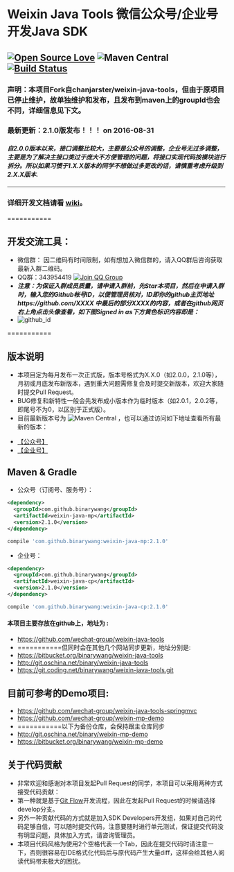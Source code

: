 # Weixin Java Tools 微信公众号/企业号开发Java SDK
## [![Open Source Love](https://badges.frapsoft.com/os/v1/open-source.svg?v=103)](https://github.com/ellerbrock/open-source-badge/)     ![Maven Central](https://img.shields.io/maven-central/v/com.github.binarywang/weixin-java-parent.svg)  [![Build Status](https://travis-ci.org/binarywang/weixin-java-tools.svg?branch=develop)](https://travis-ci.org/binarywang/weixin-java-tools)


### 声明：本项目Fork自chanjarster/weixin-java-tools，但由于原项目已停止维护，故单独维护和发布，且发布到maven上的groupId也会不同，详细信息见下文。

### 最新更新：2.1.0版发布！！！ on 2016-08-31

#### ***自2.0.0版本以来，接口调整比较大，主要是公众号的调整，企业号无过多调整，主要是为了解决主接口类过于庞大不方便管理的问题，将接口实现代码按模块进行拆分。所以如果习惯于1.X.X版本的同学不想做过多更改的话，请慎重考虑升级到2.X.X版本.***
---

### 详细开发文档请看 [wiki](https://github.com/chanjarster/weixin-java-tools/wiki)。
===========
## 开发交流工具：
* 微信群： 因二维码有时间限制，如有想加入微信群的，请入QQ群后咨询获取最新入群二维码。
* QQ群：343954419 [![Join QQ Group](http://pub.idqqimg.com/wpa/images/group.png)](http://shang.qq.com/wpa/qunwpa?idkey=078f7a153d243853e24cf2b542e7a6ccbf2a592bc138080f84d11297f736ec46)
* ***注意：为保证入群成员质量，请申请入群前，先Star本项目，然后在申请入群时，输入您的Github帐号ID，以便管理员核对，ID即你的github主页地址https://github.com/XXXX 中最后的部分XXXX的内容，或者在github网页右上角点击头像查看，如下图Signed in as下方黄色标识内容即是：***
* ![github_id](https://raw.githubusercontent.com/wechat-group/weixin-java-tools/develop/res/github_id.png)
 
===========

## 版本说明
* 本项目定为每月发布一次正式版，版本号格式为X.X.0（如2.0.0，2.1.0等），月初或月底发布新版本，遇到重大问题需修复会及时提交新版本，欢迎大家随时提交Pull Request。
* BUG修复和新特性一般会先发布成小版本作为临时版本（如2.0.1，2.0.2等，即尾号不为0，以区别于正式版）。
* 目前最新版本号为 ![Maven Central](https://img.shields.io/maven-central/v/com.github.binarywang/weixin-java-parent.svg) ，也可以通过访问如下地址查看所有最新的版本：
- [【公众号】](http://search.maven.org/#search%7Cgav%7C1%7Cg%3A%22com.github.binarywang%22%20AND%20a%3A%22weixin-java-mp%22)
- [【企业号】](http://search.maven.org/#search%7Cgav%7C1%7Cg%3A%22com.github.binarywang%22%20AND%20a%3A%22weixin-java-cp%22)


## Maven & Gradle

* 公众号（订阅号、服务号）：
```xml
<dependency>
  <groupId>com.github.binarywang</groupId>
  <artifactId>weixin-java-mp</artifactId>
  <version>2.1.0</version>
</dependency>
```

```groovy
compile 'com.github.binarywang:weixin-java-mp:2.1.0'
```

* 企业号：
```xml
<dependency>
  <groupId>com.github.binarywang</groupId>
  <artifactId>weixin-java-cp</artifactId>
  <version>2.1.0</version>
</dependency>
```

```groovy
compile 'com.github.binarywang:weixin-java-cp:2.1.0'
```

#### 本项目主要存放在github上，地址为 :
* https://github.com/wechat-group/weixin-java-tools
* ===========但同时会在其他几个网站同步更新，地址分别是:
* https://bitbucket.org/binarywang/weixin-java-tools
* http://git.oschina.net/binary/weixin-java-tools
* https://git.coding.net/binarywang/weixin-java-tools.git


## 目前可参考的Demo项目:
* https://github.com/wechat-group/weixin-java-tools-springmvc
* https://github.com/wechat-group/weixin-mp-demo
* ===========以下为备份仓库，会保持跟主仓库同步
* http://git.oschina.net/binary/weixin-mp-demo
* https://bitbucket.org/binarywang/weixin-mp-demo

## 关于代码贡献

* 非常欢迎和感谢对本项目发起Pull Request的同学，本项目可以采用两种方式接受代码贡献：
* 第一种就是基于[Git Flow](https://www.atlassian.com/git/tutorials/comparing-workflows/gitflow-workflow)开发流程，因此在发起Pull Request的时候请选择develop分支。
* 另外一种贡献代码的方式就是加入SDK Developers开发组，如果对自己的代码足够自信，可以随时提交代码，注意要随时进行单元测试，保证提交代码没有明显问题，具体加入方式，请咨询管理员。
* 本项目代码风格为使用2个空格代表一个Tab，因此在提交代码时请注意一下，否则很容易在IDE格式化代码后与原代码产生大量diff，这样会给其他人阅读代码带来极大的困扰。
